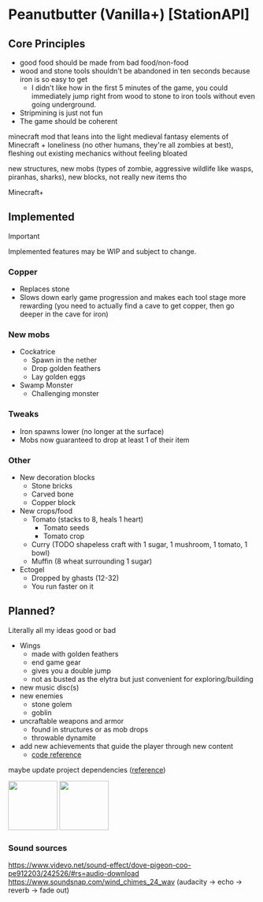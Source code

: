 # Peanutbutter (Vanilla+) [StationAPI]

## Core Principles
- good food should be made from bad food/non-food
- wood and stone tools shouldn't be abandoned in ten seconds because iron is so easy to get
  - I didn't like how in the first 5 minutes of the game, you could immediately jump right from wood to stone to iron
    tools without even going underground.
- Stripmining is just not fun
- The game should be coherent

minecraft mod that leans into the light medieval fantasy elements of Minecraft + loneliness (no other humans, they're all zombies at best), fleshing out existing mechanics without feeling bloated

new structures, new mobs (types of zombie, aggressive wildlife like wasps, piranhas, sharks), new blocks, not really new items tho

Minecraft+

## Implemented

> [!IMPORTANT]  
> Implemented features may be WIP and subject to change.

### Copper
- Replaces stone
- Slows down early game progression and makes each tool stage more rewarding
(you need to actually find a cave to get copper, then go deeper in the cave for iron)

### New mobs

- Cockatrice
  - Spawn in the nether
  - Drop golden feathers
  - Lay golden eggs
- Swamp Monster
  - Challenging monster

### Tweaks

- Iron spawns lower (no longer at the surface)
- Mobs now guaranteed to drop at least 1 of their item

### Other

- New decoration blocks
  - Stone bricks
  - Carved bone
  - Copper block
- New crops/food
  - Tomato (stacks to 8, heals 1 heart)
    - Tomato seeds
    - Tomato crop
  - Curry (TODO shapeless craft with 1 sugar, 1 mushroom, 1 tomato, 1 bowl)
  - Muffin (8 wheat surrounding 1 sugar)
- Ectogel
  - Dropped by ghasts (12-32)
  - You run faster on it

## Planned?

Literally all my ideas good or bad

- Wings
  - made with golden feathers
  - end game gear
  - gives you a double jump
  - not as busted as the elytra but just convenient for exploring/building
- new music disc(s)
- new enemies
  - stone golem
  - goblin
- uncraftable weapons and armor
  - found in structures or as mob drops
  - throwable dynamite
- add new achievements that guide the player through new content
  - [code reference](https://github.com/telvarost/WhatAreYouScoring-StationAPI/blob/main/src%2Fmain%2Fjava%2Fcom%2Fgithub%2Ftelvarost%2Fwhatareyouscoring%2Fevents%2Finit%2FAchievementListener.java)

maybe update project dependencies ([reference](https://github.com/telvarost/AmbientOverride-StationAPI/commit/8e2b9abc1d68de11ebf130302313078292ce8a1d)) 

<img height="100" src="https://static.wikia.nocookie.net/stardew-valley-minecraft-datapack/images/9/96/Music_disc_concernedapewinternocturneofice.png">
<img height="100" src="https://static.wikia.nocookie.net/shivaxis-rlcraft/images/c/cc/Iron_Hammer_%28Better_Survival%29.png">

### Sound sources
https://www.videvo.net/sound-effect/dove-pigeon-coo-pe912203/242526/#rs=audio-download
https://www.soundsnap.com/wind_chimes_24_wav (audacity -> echo -> reverb -> fade out)

